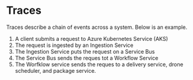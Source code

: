 # Traces
Traces describe a chain of events across a system. Below is an example.
1. A client submits a request to Azure Kubernetes Service (AKS)
2. The request is ingested by an Ingestion Service
3. The Ingestion Service puts the request on a Service Bus
4. The Service Bus sends the reques tot a Workflow Service
5. The Worfklow service sends the reques to a delivery service, drone scheduler, and package service. 